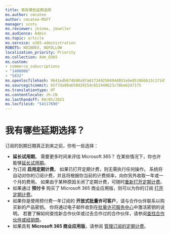 ```yaml
---
title: 我有哪些延期选择
ms.author: cmcatee
author: cmcatee-MSFT
manager: scotv
ms.reviewer: jkinma, jmueller
ms.audience: Admin
ms.topic: article
ms.service: o365-administration
ROBOTS: NOINDEX, NOFOLLOW
localization_priority: Priority
ms.collection: Adm_O365
ms.custom:
- commerce_subscriptions
- "1400006"
- "5832"
ms.openlocfilehash: 9641edb674b90a97a617349250494d053a9e0518bbb13c171d5f164a117abf3d
ms.sourcegitcommit: b5f7da89a650d2915dc652449623c78be6247175
ms.translationtype: HT
ms.contentlocale: zh-CN
ms.lasthandoff: 08/05/2021
ms.locfileid: "54117690"
---
```

# <a name="what-are-my-options-to-extend"></a>我有哪些延期选择？

订阅的到期日期真正到来之前，你有一些选择：

- **延长试用期**。  需要更多时间来评估 Microsoft 365？ 在某些情况下，你也许能够[延长试用期](https://docs.microsoft.com/microsoft-365/commerce/extend-your-trial)。  
- 为订阅 **启用定期计费**。 如果已打开定期计费，则无需执行任何操作。 系统将自动对你的订阅计费，并且将根据你当前的计费频率，向你另外收取一年或一个月的费用。 如果由于某种原因关闭了定期计费，可随时[重新打开定期计费](https://docs.microsoft.com/microsoft-365/commerce/subscriptions/renew-your-subscription)。
- 如果通过 **预付卡** 购买了 Microsoft 365 商业应用版，则可以为你的订阅 [打开定期计费](https://docs.microsoft.com/microsoft-365/commerce/subscriptions/renew-your-subscription)。
- 如果你是使用预付费一年订阅的 **开放式批量许可客户**，请与合作伙伴联系以购买新的产品密钥。 你将通过电子邮件收到在[批量许可服务中心](https://go.microsoft.com/fwlink/p/?LinkID=282016)中激活密钥的说明。 若要了解如何查找新合作伙伴或过去合作过的合作伙伴，请参阅[查找合作伙伴或经销商](https://docs.microsoft.com/microsoft-365/admin/manage/find-your-partner-or-reseller)。
- 如果具有 **Microsoft 365 商业应用版**，请参阅 [管理订阅的定期计费](https://docs.microsoft.com/microsoft-365/commerce/subscriptions/renew-your-subscription)。
